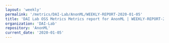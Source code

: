 ```yaml
---
layout: 'weekly'
permalink: '/metrics/DAI-Lab/AnonML/WEEKLY-REPORT-2020-01-05'
title: 'DAI Lab OSS Metrics Metrics report for AnonML | WEEKLY-REPORT-2020-01-05'
organization: 'DAI-Lab'
repository: 'AnonML'
current_date: '2020-01-05'
---
```

